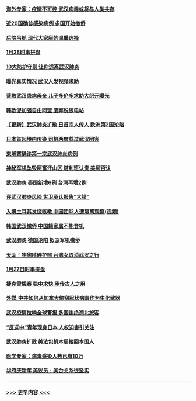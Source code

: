 #### [海外专家：疫情不可控 武汉病毒或将与人类共存](../pages/prog202/a102763237.md?t=01291033) 
#### [近20国确诊感染病例 多国开始撤侨](../pages/prog202/a102763020.md?t=01291033) 
#### [后院吊舱 现代大家庭的温馨选择](../pages/prog202/a102763229.md?t=01291033) 
#### [1月28时事拼盘](../pages/prog202/a102763181.md?t=01291033) 
#### [10大防护守则 让你远离武汉肺炎](../pages/prog202/a102763170.md?t=01291033) 
#### [曝光真实情况 武汉人发视频求助](../pages/prog202/a102763038.md?t=01291033) 
#### [营救武汉患病母亲 儿子多伦多求助大纪元曝光](../pages/prog202/a102763011.md?t=01291033) 
#### [韩敦促加强自由同盟 废弃脱核电站](../pages/prog202/a102762970.md?t=01291033) 
#### [【更新】武汉肺炎扩散 日首宗人传人 欧洲第2国沦陷](../pages/prog202/a102758911.md?t=01291033) 
#### [日本首起境内传染 司机两度载过武汉团客](../pages/prog202/a102762841.md?t=01291033) 
#### [柬埔寨确诊第一宗武汉肺炎病例](../pages/prog202/a102762839.md?t=01291033) 
#### [神秘军机坠毁阿富汗山区 塔利班认责 美阿否认](../pages/prog202/a102762735.md?t=01291033) 
#### [武汉肺炎 泰国新增6例 台湾再增2例](../pages/prog202/a102762716.md?t=01291033) 
#### [评武汉肺炎风险 世卫承认报告“大错”](../pages/prog202/a102762567.md?t=01291033) 
#### [入境土耳其发烧咳嗽 中国团12人遭隔离观察(视频)](../pages/prog202/a102762590.md?t=01291033) 
#### [韩国武汉撤侨 中国籍家属不能登机](../pages/prog202/a102762555.md?t=01291033) 
#### [武汉肺炎 德国沦陷 拟派军机撤侨](../pages/prog202/a102762523.md?t=01291033) 
#### [天助！狗狗啃碎护照 台湾女取消武汉之行](../pages/prog202/a102762367.md?t=01291033) 
#### [1月27日时事拼盘](../pages/prog202/a102762358.md?t=01291033) 
#### [捷克雪橇赛 稳中求快 承传古人之用](../pages/prog202/a102762328.md?t=01291033) 
#### [外媒:中共如何从加拿大偷窃冠状病毒作为生化武器](../pages/prog202/a102762266.md?t=01291033) 
#### [武汉疫情拉响全球警报 多国谢绝湖北旅客](../pages/prog202/a102762158.md?t=01291033) 
#### [“反送中”青年现身日本 人权迫害引关注](../pages/prog202/a102762167.md?t=01291033) 
#### [武汉肺炎扩散 美法包机本周接回本国人](../pages/prog202/a102762156.md?t=01291033) 
#### [医学专家：病毒感染人数已有10万](../pages/prog202/a102762149.md?t=01291033) 
#### [华府庆新年  美议员﹕美台关系很坚实](../pages/prog202/a102761978.md?t=01291033) 

----
#### [ >>> 更早内容 <<< ](../indexes/prog202-earlier.md)
